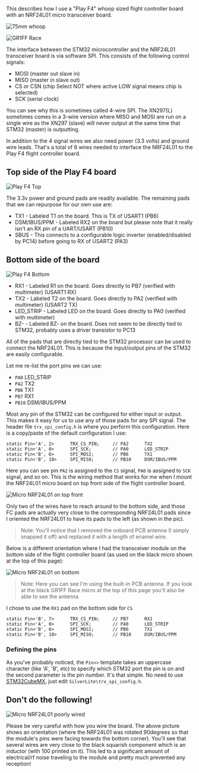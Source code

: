 This describes how I use a "Play F4" whoop sized flight controller board with an NRF24L01 micro transceiver board.

![75mm whoop](images/75mm_SilverLite.jpg)

![GR1FF Race](images/PlayF4_GR1FF_1.jpg)


The interface between the STM32 microcontroller and the NRF24L01 transceiver board is via software SPI. This consists
of the following control signals:

* MOSI (master out slave in)
* MISO (master in slave out)
* CS or CSN (chip Select NOT where active LOW signal means chip is selected)
* SCK (serial clock)

You can see why this is sometimes called 4-wire SPI. The XN297(L) sometimes comes in a 3-wire version where
MISO and MOSI are run on a single wire as the XN297 (slave) will never output at the same time that STM32 (master) is outputting.

In addition to the 4 signal wires we also need power (3.3 volts) and ground wire leads. That's a total of 6 wires
needed to interface the NRF24L01 to the Play F4 flight controller board.

## Top side of the Play F4 board

![Play F4 Top](images/Play-F4-Top.jpg)

The 3.3v power and ground pads are readily available. The remaining pads that we can repurpose for our own use are:

* TX1 - Labeled T1 on the board. This is TX of USART1 (PB6)
* DSM/IBUS/PPM - Labeled RX2 on the board but please note that it really isn't an RX pin of a UART/USART (PB10)
* SBUS - This connects to a configurable logic inverter (enabled/disabled by PC14) before going to RX of USART2 (PA3)

## Bottom side of the board

![Play F4 Bottom](images/Play-F4-Bot.jpg)

* RX1       - Labeled R1 on the board. Goes directly to PB7 (verified with multimeter) (USART1 RX)
* TX2       - Labeled T2 on the board. Goes directly to PA2 (verified with multimeter) (USART2 TX)
* LED_STRIP - Labeled LED on the board. Goes directly to PA0 (verified with multimeter)
* BZ-       - Labeled BZ- on the board. Does not seem to be directly tied to STM32, probably uses a driver transistor to PC13

All of the pads that are directly tied to the STM32 processor can be used to connect the NRF24L01. This is because
the input/output pins of the STM32 are easily configurable. 

Let me re-list the port pins we can use:

* `PA0`     LED_STRIP
* `PA2`     TX2
* `PB6`     TX1
* `PB7`     RX1
* `PB10`    DSM/IBUS/PPM

Most any pin of the STM32 can be configured for either input or output. This makes it easy for us
to use any of those pads for any SPI signal. The header file `trx_spi_config.h` is
where you perform this configuration. Here is a copy/paste of the default configuration I use:

```
static Pin<'A', 2>		TRX_CS_PIN;	    // PA2		TX2
static Pin<'A', 0>		SPI_SCK;	    // PA0		LED_STRIP
static Pin<'B', 6>		SPI_MOSI;	    // PB6		TX1
static Pin<'B', 10>		SPI_MISO;	    // PB10		DSM/IBUS/PPM
```

Here you can see pin `PA2` is assigned to the `CS` signal, `PA0` is assigned to `SCK` signal, and so on.
This is the wiring method that works for me when I mount the NRF24L01 micro board on top front side of the flight controller board.

![Micro NRF24L01 on top front](images/75mm_SilverLite2.jpg)

Only two of the wires have to reach around to the bottom side, and those FC pads are actually very close to the corresponding NRF24L01 pads
since I oriented the NRF24L01 to have its pads to the left (as shown in the pic).

> Note: You'll notice that I removed the onboard PCB antenna (I simply snapped it off) and replaced it with a length of enamel wire.

Below is a different orientation where I had the transceiver module on the bottom side of the flight controller board (as used on the
black micro shown at the top of this page):

![Micro NRF24L01 on bottom](images/PlayF4_NRF24L01_Alt1.jpg)

> Note: Here you can see I'm using the built-in PCB antenna. If you look at the black GR1FF Race micro at the top of this page you'll also be able to see the antenna

I chose to use the `RX1` pad on the bottom side for `CS`

```
static Pin<'B', 7>		TRX_CS_PIN;	    // PB7 		RX1
static Pin<'A', 0>		SPI_SCK;	    // PA0		LED_STRIP
static Pin<'B', 6>		SPI_MOSI;	    // PB6		TX1
static Pin<'B', 10>		SPI_MISO;	    // PB10		DSM/IBUS/PPM
```

### Defining the pins
As you've probably noticed, the `Pin<>` template takes an uppercase character (like 'A', 'B', etc) to specify which STM32 port the pin is on
and the second parameter is the pin number. It's that simple. No need to use [STM32CubeMX](https://www.st.com/en/development-tools/stm32cubemx.html),
just edit `SilverLite\trx_spi_config.h`.


## Don't do the following!
![Micro NRF24L01 poorly wired](images/PlayF4_NRF24L01_Bad1.jpg)

Please be very careful with how you wire the board. The above picture shows an orientation (where the NRF24L01 was rotated 90degrees
so that the module's pins were facing towards the bottom corner). You'll see that several wires are very close to
the black squarish component which is an inductor (with 100 printed on it). This led to a significant amount of electrical/rf noise traveling to the module
and pretty much prevented any reception!

